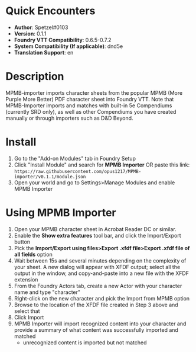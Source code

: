 # Quick Encounters

* **Author**: Spetzel#0103
* **Version**: 0.1.1
* **Foundry VTT Compatibility**: 0.6.5-0.7.2
* **System Compatibility (If applicable)**: dnd5e
* **Translation Support**: en


# Description

MPMB-importer imports character sheets from the popular MPMB (More Purple More Better) PDF character sheet into Foundry VTT. Note that MPMB-Importer  imports and matches with built-in 5e Compendiums (currently SRD only), as well as other Compendiums you have created manually or through importers such as D&D Beyond.

# Install

1. Go to the "Add-on Modules" tab in Foundry Setup
2. Click "Install Module" and search for **MPMB Importer** OR paste this link: `https://raw.githubusercontent.com/opus1217/MPMB-importer/v0.1.1/module.json`
3. Open your world and go to Settings>Manage Modules and enable MPMB Importer

# Using MPMB Importer
1. Open your MPMB character sheet in Acrobat Reader DC or similar.
2. Enable the **Show extra features** tool bar, and click the Import/Export button
3. Pick the **Import/Export using files>Export .xfdf file>Export .xfdf file of all fields** option
4. Wait between 15s and several minutes depending on the complexity of your sheet. A new dialog will appear with XFDF output; select all the output in the window, and copy-and-paste into a new file with the XFDF extension
5. From the Foundry Actors tab, create a new Actor with your character name and type "character"
6. Right-click on the new character and pick the Import from MPMB option
7. Browse to the location of the XFDF file created in Step 3 above and select that
8. Click Import
9. MPMB Importer will import recognized content into your character and provide a summary of what content was successfully imported and matched
    - unrecognized content is imported but not matched
